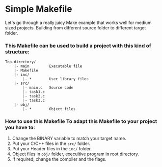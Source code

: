 # Simple Makefile
Let's go through a really juicy Make example that works well for medium sized projects.
Building from different source folder to different target folder.

### This Makefile can be used to build a project with this kind of structure:
    Top-directory/
        |- main         Executable file
        |- Makefile             
        |- inc/
            |- *        User library files
        |- src/
            |- main.c   Source code
            |- task1.c  
            |- task2.c  
            |- task3.c  
        |- obj/
            |- *        Object files

### How to use this Makefile To adapt this Makefile to your project you have to:
1. Change the BINARY variable to match your target name.
2. Put your C/C++ files in the `src/` folder.
3. Put your Header files in the `inc/` folder.
4. Object files in `obj/` folder, execultive program in root directory.
5. If required, change the compiler and the flags.
